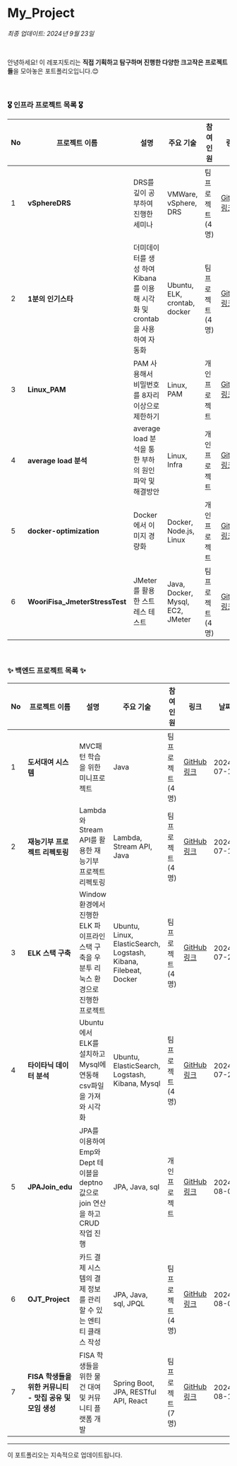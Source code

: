 # My_Project

*최종 업데이트: 2024년 9월 23일*

<br>

안녕하세요! 이 레포지토리는 **직접 기획하고 탐구하며 진행한 다양한 크고작은 프로젝트들**을 모아놓은 포트폴리오입니다.😊 <br>


<br>

### 🎖️ 인프라 프로젝트 목록 🎖️

| No | 프로젝트 이름 | 설명 | 주요 기술 | 참여<br> 인원 | 링크 | 날짜 |
|----|---------------|------|-----------|----------|------|------|
| 1  | **vSphereDRS** | DRS를 깊이 공부하여 진행한 세미나 | VMWare, vSphere, DRS | 팀 프로젝트 (4명) | [GitHub 링크](https://github.com/WooriFISA-VMware/vSphereDRS) | 2024-09-13 |
| 2  | **1분의 인기스타** | 더미데이터를 생성 하여 Kibana를 이용해 시각화 및 crontab을 사용하여 자동화 | Ubuntu, ELK, crontab, docker | 팀 프로젝트 (4명) | [GitHub 링크](https://github.com/cshharry/WooriFisa_crontab) | 2024-09-19 |
| 3  | **Linux_PAM** | PAM 사용해서 비밀번호를 8자리 이상으로 제한하기 | Linux, PAM | 개인 프로젝트 | [GitHub 링크](https://github.com/jeonguk0201/Linux_PAM) | 2024-09-20 |
| 4  | **average load 분석** | average load 분석을 통한 부하의 원인파악 및 해결방안 | Linux, Infra | 개인 프로젝트 | [GitHub 링크](https://github.com/jeonguk0201/Average-Load-in-Linux) | 2023-09-23 |
| 5  | **docker-optimization** | Docker에서 이미지 경량화 | Docker, Node.js, Linux | 개인 프로젝트 | [GitHub 링크](https://github.com/jeonguk0201/docker-optimization/tree/main) | 2023-09-24 |
| 6  | **WooriFisa_JmeterStressTest** | JMeter를 활용한 스트레스 테스트 | Java, Docker, Mysql, EC2, JMeter | 팀 프로젝트 (4명) | [GitHub 링크](https://github.com/cshharry/WooriFisa_JmeterStressTest) | 2023-10-08 |


<br>

### ✨ 백엔드 프로젝트 목록 ✨

| No | 프로젝트 이름 | 설명 | 주요 기술 | 참여<br> 인원 | 링크 | 날짜 |
|----|---------------|------|-----------|----------|------|------|
| 1  | **도서대여 시스템** | MVC패턴 학습을 위한 미니프로젝트 | Java | 팀 프로젝트 (4명) | [GitHub 링크](https://github.com/jeonguk0201/woori-fisa3) | 2024-07-12 |
| 2  | **재능기부 프로젝트 리펙토링** | Lambda와 Stream API를 활용한 재능기부 프로젝트 리펙토링 | Lambda, Stream API, Java | 팀 프로젝트 (4명) | [GitHub 링크](https://github.com/jeonguk0201/fisa3_Java_Refectoring) | 2024-07-19 |
| 3  | **ELK 스택 구축** | Window 환경에서 진행한 ELK 파이프라인 스택 구축을 우분투 리눅스 환경으로 진행한 프로젝트 | Ubuntu, Linux, ElasticSearch, Logstash, Kibana, Filebeat, Docker | 팀 프로젝트 (4명) | [GitHub 링크](https://github.com/lotuxsoo/fisa3_elk_pipeline) | 2024-07-23 |
| 4  | **타이타닉 데이터 분석** | Ubuntu에서 ELK를 설치하고 Mysql에 연동해 csv파일을 가져와 시각화 | Ubuntu, ElasticSearch, Logstash, Kibana, Mysql | 팀 프로젝트 (4명) | [GitHub 링크](https://github.com/jeonguk0201/fisa3_ELK_MySQL) | 2024-07-26 |
| 5  | **JPAJoin_edu** | JPA를 이용하여 Emp와 Dept 테이블을 deptno 값으로 join 연산을 하고 CRUD 작업 진행 | JPA, Java, sql | 개인 프로젝트 | [GitHub 링크](https://github.com/jeonguk0201/JPAJoin_edu) | 2024-08-01 |
| 6  | **OJT_Project** | 카드 결제 시스템의 결제 정보를 관리할 수 있는 엔티티 클래스 작성 | JPA, Java, sql, JPQL | 팀 프로젝트 (4명) | [GitHub 링크](https://github.com/Fisa3/OJT_Project) | 2024-08-02 |
| 7  | **FISA 학생들을 위한 커뮤니티 - 맛집 공유 및 모임 생성** | FISA 학생들을 위한 물건 대여 및 커뮤니티 플랫폼 개발 | Spring Boot, JPA, RESTful API, React | 팀 프로젝트 (7명) | [GitHub 링크](https://github.com/yuwankang/FISA-Land) | 2024-08-16 |
---

이 포트폴리오는 지속적으로 업데이트됩니다.
